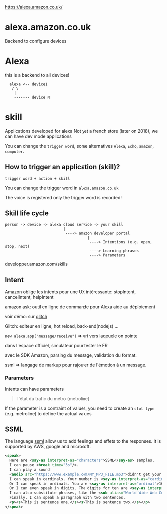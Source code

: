 https://alexa.amazon.co.uk/

# alexa.amazon.co.uk
Backend to configure devices

# Alexa
this is a backend to all devices!

```
  alexa <-- device1
   / \
    |
    ------- device N
```

# skill
Applications developed for alexa
Not yet a french store (later on 2018), we can have dev mode applications

You can change the `trigger word`, some alternatives `Alexa`, `Echo`, `amazon`, `computer`.

## How to trigger an application (skill)?

```
trigger word + action + skill
```

You can change the trigger word in `alexa.amazon.co.uk`

The voice is registered only the trigger word is recorded!

## Skill life cycle

```
person -> device -> alexa cloud service -> your skill
                          |
                           ----> amazon developer portal
                                     |
                                      ----> Intentions (e.g. open, stop, next)
                                      ----> Learning phrases
                                      ----> Parameters
```

developper.amazon.com/skills

## Intent 

Amazon oblige les intents pour une UX intéressante: stopIntent, cancelIntent, helpIntent

amazon ask: outil en ligne de commande pour Alexa
aide au déploiement

voir démo: sur [glitch](http://goo.gl/pDeLZy)

Glitch: editeur en ligne, hot reload, back-end(nodejs) ...

`new alexa.app("message/receive")` => uri vers laqeuele on pointe

dans l'espace officiel, simulateur pour tester le FR

avec le SDK Amazon, parsing du message, validation du format.

ssml => langage de markup pour rajouter de l'émotion à un message.

### Parameters

Intents can have parameters

> l'état du trafic du métro {metroline}

If the parameter is a contraint of values, you need to create an `slot type` (e.g. metroline) to define the actual values

## SSML

The language [ssml](https://developers.google.com/actions/reference/ssml) allow us to add feelings and effets to the responses. It is supported by AWS, google and microsoft.

```xml
<speak>
  Here are <say-as interpret-as="characters">SSML</say-as> samples.
  I can pause <break time="3s"/>.
  I can play a sound
  <audio src="https://www.example.com/MY_MP3_FILE.mp3">didn't get your MP3 audio file</audio>.
  I can speak in cardinals. Your number is <say-as interpret-as="cardinal">10</say-as>.
  Or I can speak in ordinals. You are <say-as interpret-as="ordinal">10</say-as> in line.
  Or I can even speak in digits. The digits for ten are <say-as interpret-as="characters">10</say-as>.
  I can also substitute phrases, like the <sub alias="World Wide Web Consortium">W3C</sub>.
  Finally, I can speak a paragraph with two sentences.
  <p><s>This is sentence one.</s><s>This is sentence two.</s></p>
</speak>
```
